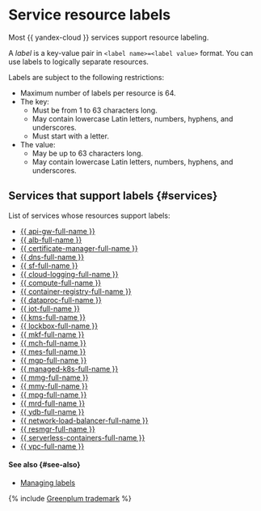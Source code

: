 # Service resource labels

Most {{ yandex-cloud }} services support resource labeling.

A _label_ is a key-value pair in `<label name>=<label value>` format. You can use labels to logically separate resources.

Labels are subject to the following restrictions:

* Maximum number of labels per resource is 64.
* The key:
   * Must be from 1 to 63 characters long.
   * May contain lowercase Latin letters, numbers, hyphens, and underscores.
   * Must start with a letter.
* The value:
   * May be up to 63 characters long.
   * May contain lowercase Latin letters, numbers, hyphens, and underscores.

## Services that support labels {#services}

List of services whose resources support labels:
* [{{ api-gw-full-name }}](../../api-gateway/)
* [{{ alb-full-name }}](../../application-load-balancer/)
* [{{ certificate-manager-full-name }}](../../certificate-manager/)
* [{{ dns-full-name }}](../../dns/)
* [{{ sf-full-name }}](../../functions/)
* [{{ cloud-logging-full-name }}](../../logging/)
* [{{ compute-full-name }}](../../compute/)
* [{{ container-registry-full-name }}](../../container-registry/)
* [{{ dataproc-full-name }}](../../data-proc/)
* [{{ iot-full-name }}](../../iot-core/)
* [{{ kms-full-name }}](../../kms/)
* [{{ lockbox-full-name }}](../../lockbox/)
* [{{ mkf-full-name }}](../../managed-kafka/)
* [{{ mch-full-name }}](../../managed-clickhouse/)
* [{{ mes-full-name }}](../../managed-elasticsearch/)
* [{{ mgp-full-name }}](../../managed-greenplum/)
* [{{ managed-k8s-full-name }}](../../managed-kubernetes/)
* [{{ mmg-full-name }}](../../managed-mongodb/)
* [{{ mmy-full-name }}](../../managed-mysql/)
* [{{ mpg-full-name }}](../../managed-postgresql/)
* [{{ mrd-full-name }}](../../managed-redis/)
* [{{ ydb-full-name }}](../../ydb/)
* [{{ network-load-balancer-full-name }}](../../network-load-balancer/)
* [{{ resmgr-full-name }}](../../resource-manager/)
* [{{ serverless-containers-full-name }}](../../serverless-containers/)
* [{{ vpc-full-name }}](../../vpc/)

#### See also {#see-also}

* [Managing labels](../operations/manage-labels.md)


{% include [Greenplum trademark](../../_includes/mdb/mgp/trademark.md) %}

